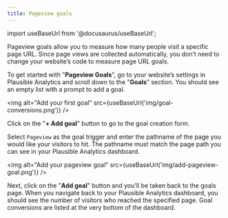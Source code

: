 ```yaml
---
title: Pageview goals
--- 
```


import useBaseUrl from '@docusaurus/useBaseUrl';

Pageview goals allow you to measure how many people visit a specific page URL. Since page views are collected automatically, you don’t need to change your website’s code to measure page URL goals.

To get started with "**Pageview Goals**", go to your website’s settings in Plausible Analytics and scroll down to the "**Goals**" section. You should see an empty list with a prompt to add a goal.

<img alt="Add your first goal" src={useBaseUrl('img/goal-conversions.png')} />

Click on the "**+ Add goal**" button to go to the goal creation form.

Select `Pageview` as the goal trigger and enter the pathname of the page you would like your visitors to hit. The pathname must match the page path you can see in your Plausible Analytics dashboard.

<img alt="Add your pageview goal" src={useBaseUrl('img/add-pageview-goal.png')} />

Next, click on the "**Add goal**" button and you’ll be taken back to the goals page. When you navigate back to your Plausible Analytics dashboard, you should see the number of visitors who reached the specified page. Goal conversions are listed at the very bottom of the dashboard.
